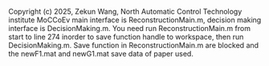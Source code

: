 Copyright (c) 2025, Zekun Wang, North Automatic Control Technology institute
MoCCoEv main interface is ReconstructionMain.m, decision making interface is DecisionMaking.m. 
You need run ReconstructionMain.m from start to line 274 inorder to save function handle to workspace, then run DecisionMaking.m.
Save function in ReconstructionMain.m are blocked and the newF1.mat and newG1.mat save data of paper used.
